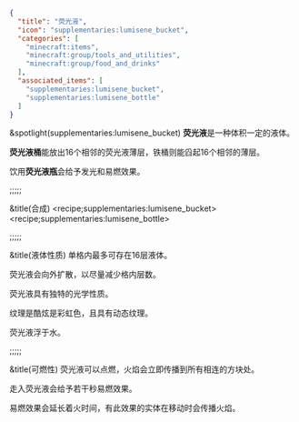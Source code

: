 ```json
{
  "title": "荧光液",
  "icon": "supplementaries:lumisene_bucket",
  "categories": [
    "minecraft:items",
    "minecraft:group/tools_and_utilities",
    "minecraft:group/food_and_drinks"
  ],
  "associated_items": [
    "supplementaries:lumisene_bucket",
    "supplementaries:lumisene_bottle"
  ]
}
```

&spotlight(supplementaries:lumisene_bucket)
**荧光液**是一种体积一定的液体。


**荧光液桶**能放出16个相邻的荧光液薄层，铁桶则能舀起16个相邻的薄层。


饮用**荧光液瓶**会给予发光和易燃效果。

;;;;;

&title(合成)
<recipe;supplementaries:lumisene_bucket>
<recipe;supplementaries:lumisene_bottle>

;;;;;

&title(液体性质)
单格内最多可存在16层液体。


荧光液会向外扩散，以尽量减少格内层数。


荧光液具有独特的光学性质。


纹理是酷炫是彩虹色，且具有动态纹理。


荧光液浮于水。

;;;;;

&title(可燃性)
荧光液可以点燃，火焰会立即传播到所有相连的方块处。


走入荧光液会给予若干秒易燃效果。


易燃效果会延长着火时间，有此效果的实体在移动时会传播火焰。
